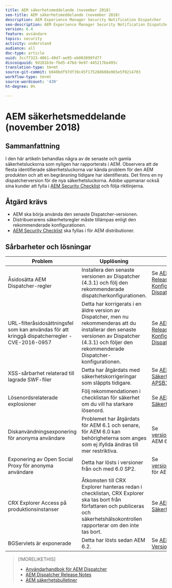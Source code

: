 ```yaml
---
title: AEM säkerhetsmeddelande (november 2018)
seo-title: AEM säkerhetsmeddelande (november 2018)
description: AEM Experience Manager Security Notification Dispatcher
seo-description: AEM Experience Manager Security Notification Dispatcher
version: 6.4
feature: avsändare
topics: security
activity: understand
audience: all
doc-type: article
uuid: 3ccf7323-4061-49d7-ae95-eb003099fd77
discoiquuid: 9d181b3e-fbd5-476d-9e97-4452176e495c
translation-type: tm+mt
source-git-commit: b040bdf97df39c45f175288608e965e5f0214703
workflow-type: tm+mt
source-wordcount: '439'
ht-degree: 0%

---
```



# AEM säkerhetsmeddelande (november 2018)

## Sammanfattning

I den här artikeln behandlas några av de senaste och gamla säkerhetsluckorna som nyligen har rapporterats i AEM. Observera att de flesta identifierade säkerhetsluckorna var kända problem för den AEM produkten och att en begränsning tidigare har identifierats. Det finns en ny dispatcherversion för de nya säkerhetsluckorna. Adobe uppmanar också sina kunder att fylla i [AEM Security Checklist](https://helpx.adobe.com/experience-manager/6-5/sites/administering/using/security-checklist.html) och följa riktlinjerna.

## Åtgärd krävs

* AEM ska börja använda den senaste Dispatcher-versionen.
* Distribuerarens säkerhetsregler måste tillämpas enligt den rekommenderade konfigurationen.
* [AEM Security Checklist](https://helpx.adobe.com/experience-manager/6-5/sites/administering/using/security-checklist.html) ska fyllas i för AEM distributioner.

## Sårbarheter och lösningar

| Problem | Upplösning | Länkar |
|-------|------------|-------|
| Åsidosätta AEM Dispatcher-regler | Installera den senaste versionen av Dispatcher (4.3.1) och följ den rekommenderade dispatcherkonfigurationen. | Se [AEM Dispatcher Release Notes](https://helpx.adobe.com/experience-manager/dispatcher/release-notes.html) och [Konfigurera Dispatcher](https://helpx.adobe.com/experience-manager/dispatcher/using/dispatcher-configuration.html). |
| URL-filteråsidosättningsfel som kan användas för att kringgå dispatcherregler - CVE-2016-0957 | Detta har korrigerats i en äldre version av Dispatcher, men nu rekommenderas att du installerar den senaste versionen av Dispatcher (4.3.1) och följer den rekommenderade Dispatcher-konfigurationen. | Se [AEM Dispatcher Release Notes](https://helpx.adobe.com/experience-manager/dispatcher/release-notes.html) och [Konfigurera Dispatcher](https://helpx.adobe.com/experience-manager/dispatcher/using/dispatcher-configuration.html). |
| XSS-sårbarhet relaterad till lagrade SWF-filer | Detta har åtgärdats med säkerhetskorrigeringar som släppts tidigare. | Se [AEM Säkerhetsbulletin APSB18-10](https://helpx.adobe.com/security/products/experience-manager/apsb18-10.html). |
| Lösenordsrelaterade explosioner | Följ rekommendationen i checklistan för säkerhet om du vill ha starkare lösenord. | Se [AEM Säkerhetschecklista](https://helpx.adobe.com/experience-manager/6-5/sites/administering/using/security-checklist.html) |
| Diskanvändningsexponering för anonyma användare | Problemet har åtgärdats för AEM 6.1 och senare, för AEM 6.0 kan behörigheterna som anges som ej ifyllda ändras till mer restriktiva. | Se [versionsinformation](https://helpx.adobe.com/experience-manager/aem-previous-versions.html)för AEM 6.1 och äldre. |
| Exponering av Open Social Proxy för anonyma användare | Detta har lösts i versioner från och med 6.0 SP2. | Se [versionsinformation](https://helpx.adobe.com/experience-manager/aem-previous-versions.html) för AEM 6.1 och äldre. |
| CRX Explorer Access på produktionsinstanser | Åtkomsten till CRX Explorer hanteras redan i checklistan, CRX Explorer ska tas bort från författaren och publiceras och säkerhetshälsokontrollen rapporterar om den inte tas bort. | Se [AEM Säkerhetschecklista](https://helpx.adobe.com/experience-manager/6-4/sites/administering/using/security-checklist.html). |
| BGServlets är exponerade | Detta har lösts sedan AEM 6.2. | Se [AEM 6.2 Versionsinformation](https://helpx.adobe.com/experience-manager/6-2/release-notes.html) |

>[!MORELIKETHIS]
>
>* [Användarhandbok för AEM Dispatcher](https://helpx.adobe.com/experience-manager/dispatcher/user-guide.html)
>* [AEM Dispatcher Release Notes](https://helpx.adobe.com/experience-manager/dispatcher/release-notes.html)
>* [AEM säkerhetsbulletiner](https://helpx.adobe.com/security.html#experience-manager)

